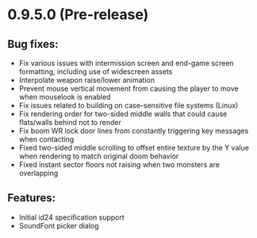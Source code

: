 # 0.9.5.0 (Pre-release)

## Bug fixes:
  - Fix various issues with intermission screen and end-game screen formatting, including use of widescreen assets
  - Interpolate weapon raise/lower animation
  - Prevent mouse vertical movement from causing the player to move when mouselook is enabled
  - Fix issues related to building on case-sensitive file systems (Linux)
  - Fix rendering order for two-sided middle walls that could cause flats/walls behind not to render
  - Fix boom WR lock door lines from constantly triggering key messages when contacting
  - Fixed two-sided middle scrolling to offset entire texture by the Y value when rendering to match original doom behavior
  - Fixed instant sector floors not raising when two monsters are overlapping

## Features:
  - Initial id24 specification support
  - SoundFont picker dialog
  